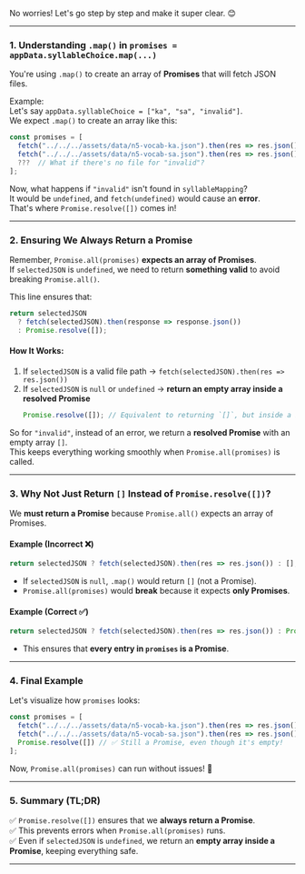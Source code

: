 No worries! Let's go step by step and make it super clear. 😊  

---

### **1. Understanding `.map()` in `promises = appData.syllableChoice.map(...)`**
You're using `.map()` to create an array of **Promises** that will fetch JSON files.  

Example:  
Let's say `appData.syllableChoice = ["ka", "sa", "invalid"]`.  
We expect `.map()` to create an array like this:  

```javascript
const promises = [
  fetch("../../../assets/data/n5-vocab-ka.json").then(res => res.json()),
  fetch("../../../assets/data/n5-vocab-sa.json").then(res => res.json()),
  ???  // What if there's no file for "invalid"?
];
```
Now, what happens if `"invalid"` isn't found in `syllableMapping`?  
It would be `undefined`, and `fetch(undefined)` would cause an **error**.  
That's where `Promise.resolve([])` comes in!

---

### **2. Ensuring We Always Return a Promise**
Remember, `Promise.all(promises)` **expects an array of Promises**.  
If `selectedJSON` is `undefined`, we need to return **something valid** to avoid breaking `Promise.all()`.  

This line ensures that:  
```javascript
return selectedJSON 
  ? fetch(selectedJSON).then(response => response.json()) 
  : Promise.resolve([]);
```

#### **How It Works:**
1. If `selectedJSON` is a valid file path → `fetch(selectedJSON).then(res => res.json())`
2. If `selectedJSON` is `null` or `undefined` → **return an empty array inside a resolved Promise**  
   ```javascript
   Promise.resolve([]); // Equivalent to returning `[]`, but inside a Promise
   ```

So for `"invalid"`, instead of an error, we return a **resolved Promise** with an empty array `[]`.  
This keeps everything working smoothly when `Promise.all(promises)` is called.

---

### **3. Why Not Just Return `[]` Instead of `Promise.resolve([])`?**
We **must return a Promise** because `Promise.all()` expects an array of Promises.  

#### Example (Incorrect ❌)
```javascript
return selectedJSON ? fetch(selectedJSON).then(res => res.json()) : [];
```
- If `selectedJSON` is `null`, `.map()` would return `[]` (not a Promise).
- `Promise.all(promises)` would **break** because it expects **only Promises**.

#### Example (Correct ✅)
```javascript
return selectedJSON ? fetch(selectedJSON).then(res => res.json()) : Promise.resolve([]);
```
- This ensures that **every entry in `promises` is a Promise**.

---

### **4. Final Example**
Let's visualize how `promises` looks:

```javascript
const promises = [
  fetch("../../../assets/data/n5-vocab-ka.json").then(res => res.json()), // ✅ Valid Promise
  fetch("../../../assets/data/n5-vocab-sa.json").then(res => res.json()), // ✅ Valid Promise
  Promise.resolve([]) // ✅ Still a Promise, even though it's empty!
];
```
Now, `Promise.all(promises)` can run without issues! 🎉

---

### **5. Summary (TL;DR)**
✅ `Promise.resolve([])` ensures that we **always return a Promise**.  
✅ This prevents errors when `Promise.all(promises)` runs.  
✅ Even if `selectedJSON` is `undefined`, we return an **empty array inside a Promise**, keeping everything safe.  

---